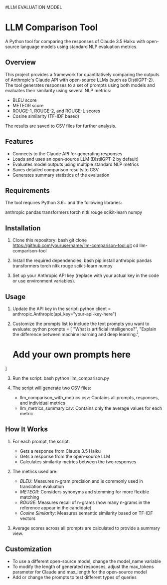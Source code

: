 #LLM EVALUATION MODEL
# LLM Comparison Tool

A Python tool for comparing the responses of Claude 3.5 Haiku with open-source language models using standard NLP evaluation metrics.

## Overview

This project provides a framework for quantitatively comparing the outputs of Anthropic's Claude API with open-source LLMs (such as DistilGPT-2). The tool generates responses to a set of prompts using both models and evaluates their similarity using several NLP metrics:

- BLEU score
- METEOR score
- ROUGE-1, ROUGE-2, and ROUGE-L scores
- Cosine similarity (TF-IDF based)

The results are saved to CSV files for further analysis.

## Features

- Connects to the Claude API for generating responses
- Loads and uses an open-source LLM (DistilGPT-2 by default)
- Evaluates model outputs using multiple standard NLP metrics
- Saves detailed comparison results to CSV
- Generates summary statistics of the evaluation

## Requirements

The tool requires Python 3.6+ and the following libraries:


anthropic
pandas
transformers
torch
nltk
rouge
scikit-learn
numpy


## Installation

1. Clone this repository:
bash
git clone https://github.com/yourusername/llm-comparison-tool.git
cd llm-comparison-tool


2. Install the required dependencies:
bash
pip install anthropic pandas transformers torch nltk rouge scikit-learn numpy


3. Set up your Anthropic API key (replace with your actual key in the code or use environment variables).

## Usage

1. Update the API key in the script:
python
client = anthropic.Anthropic(api_key="your-api-key-here")


2. Customize the prompts list to include the text prompts you want to evaluate:
python
prompts = [
    "What is artificial intelligence?",
    "Explain the difference between machine learning and deep learning.",
    # Add your own prompts here
]


3. Run the script:
bash
python llm_comparison.py


4. The script will generate two CSV files:
   - llm_comparison_with_metrics.csv: Contains all prompts, responses, and individual metrics
   - llm_metrics_summary.csv: Contains only the average values for each metric

## How It Works

1. For each prompt, the script:
   - Gets a response from Claude 3.5 Haiku
   - Gets a response from the open-source LLM
   - Calculates similarity metrics between the two responses
   
2. The metrics used are:
   - *BLEU*: Measures n-gram precision and is commonly used in translation evaluation
   - *METEOR*: Considers synonyms and stemming for more flexible matching
   - *ROUGE*: Measures recall of n-grams (how many n-grams in the reference appear in the candidate)
   - *Cosine Similarity*: Measures semantic similarity based on TF-IDF vectors

3. Average scores across all prompts are calculated to provide a summary view.

## Customization

- To use a different open-source model, change the model_name variable
- To modify the length of generated responses, adjust the max_tokens parameter for Claude and max_length for the open-source model
- Add or change the prompts to test different types of queries
